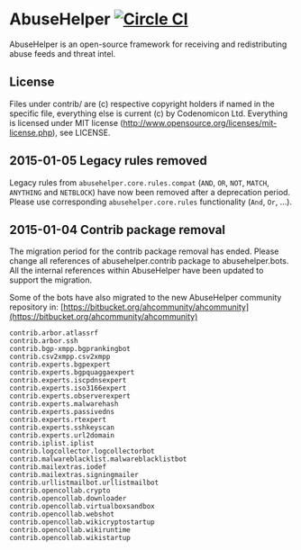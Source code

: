 # AbuseHelper [![Circle CI](https://circleci.com/gh/abusesa/abusehelper.svg?style=shield)](https://circleci.com/gh/abusesa/abusehelper)

AbuseHelper is an open-source framework for receiving and redistributing abuse feeds and threat intel.

## License

Files under contrib/ are (c) respective copyright holders if named in the specific file, everything else is current (c) by Codenomicon Ltd. Everything is licensed under MIT license (http://www.opensource.org/licenses/mit-license.php), see LICENSE.

## 2015-01-05 Legacy rules removed

Legacy rules from ```abusehelper.core.rules.compat``` (```AND```, ```OR```, ```NOT```, ```MATCH```, ```ANYTHING``` and ```NETBLOCK```) have now been removed after a deprecation period. Please use corresponding ```abusehelper.core.rules``` functionality (```And```, ```Or```, ...).

## 2015-01-04 Contrib package removal

The migration period for the contrib package removal has ended. Please change all references of abusehelper.contrib package to abusehelper.bots. All the internal references within AbuseHelper have been updated to support the migration.

Some of the bots have also migrated to the new AbuseHelper community repository in: [https://bitbucket.org/ahcommunity/ahcommunity](https://bitbucket.org/ahcommunity/ahcommunity)

```
contrib.arbor.atlassrf
contrib.arbor.ssh
contrib.bgp-xmpp.bgprankingbot
contrib.csv2xmpp.csv2xmpp
contrib.experts.bgpexpert
contrib.experts.bgpquaggaexpert
contrib.experts.iscpdnsexpert
contrib.experts.iso3166expert
contrib.experts.observerexpert
contrib.experts.malwarehash
contrib.experts.passivedns
contrib.experts.rtexpert
contrib.experts.sshkeyscan
contrib.experts.url2domain
contrib.iplist.iplist
contrib.logcollector.logcollectorbot
contrib.malwareblacklist.malwareblacklistbot
contrib.mailextras.iodef
contrib.mailextras.signingmailer
contrib.urllistmailbot.urllistmailbot
contrib.opencollab.crypto
contrib.opencollab.downloader
contrib.opencollab.virtualboxsandbox
contrib.opencollab.webshot
contrib.opencollab.wikicryptostartup
contrib.opencollab.wikiruntime
contrib.opencollab.wikistartup
```
